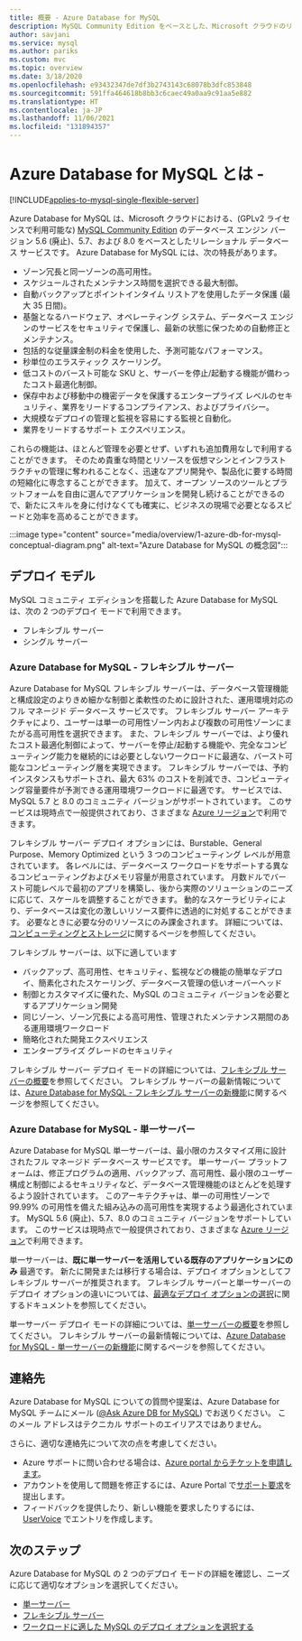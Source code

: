 ```yaml
---
title: 概要 - Azure Database for MySQL
description: MySQL Community Edition をベースとした、Microsoft クラウドのリレーショナル データベース サービス、Azure Database for MySQL サービスについて説明します。
author: savjani
ms.service: mysql
ms.author: pariks
ms.custom: mvc
ms.topic: overview
ms.date: 3/18/2020
ms.openlocfilehash: e93432347de7df3b2743143c68078b3dfc853848
ms.sourcegitcommit: 591ffa464618b8bb3c6caec49a0aa9c91aa5e882
ms.translationtype: HT
ms.contentlocale: ja-JP
ms.lasthandoff: 11/06/2021
ms.locfileid: "131894357"
---
```

# <a name="what-is-azure-database-for-mysql"></a>Azure Database for MySQL とは -

[!INCLUDE[applies-to-mysql-single-flexible-server](includes/applies-to-mysql-single-flexible-server.md)]

Azure Database for MySQL は、Microsoft クラウドにおける、(GPLv2 ライセンスで利用可能な) [MySQL Community Edition](https://www.mysql.com/products/community/) のデータベース エンジン バージョン 5.6 (廃止)、5.7、および 8.0 をベースとしたリレーショナル データベース サービスです。 Azure Database for MySQL には、次の特長があります。

- ゾーン冗長と同一ゾーンの高可用性。
- スケジュールされたメンテナンス時間を選択できる最大制御。
- 自動バックアップとポイントインタイム リストアを使用したデータ保護 (最大 35 日間)。
- 基盤となるハードウェア、オペレーティング システム、データベース エンジンのサービスをセキュリティで保護し、最新の状態に保つための自動修正とメンテナンス。
- 包括的な従量課金制の料金を使用した、予測可能なパフォーマンス。
- 秒単位のエラスティック スケーリング。
- 低コストのバースト可能な SKU と、サーバーを停止/起動する機能が備わったコスト最適化制御。
- 保存中および移動中の機密データを保護するエンタープライズ レベルのセキュリティ、業界をリードするコンプライアンス、およびプライバシー。
- 大規模なデプロイの管理と監視を容易にする監視と自動化。
- 業界をリードするサポート エクスペリエンス。

これらの機能は、ほとんど管理を必要とせず、いずれも追加費用なしで利用することができます。 そのため貴重な時間とリソースを仮想マシンとインフラストラクチャの管理に奪われることなく、迅速なアプリ開発や、製品化に要する時間の短縮化に専念することができます。 加えて、オープン ソースのツールとプラットフォームを自由に選んでアプリケーションを開発し続けることができるので、新たにスキルを身に付けなくても確実に、ビジネスの現場で必要となるスピードと効率を高めることができます。

:::image type="content" source="media/overview/1-azure-db-for-mysql-conceptual-diagram.png" alt-text="Azure Database for MySQL の概念図":::

## <a name="deployment-models"></a>デプロイ モデル

MySQL コミュニティ エディションを搭載した Azure Database for MySQL は、次の 2 つのデプロイ モードで利用できます。
- フレキシブル サーバー
- シングル サーバー 

### <a name="azure-database-for-mysql---flexible-server"></a>Azure Database for MySQL - フレキシブル サーバー

Azure Database for MySQL フレキシブル サーバーは、データベース管理機能と構成設定のよりきめ細かな制御と柔軟性のために設計された、運用環境対応のフル マネージド データベース サービスです。 フレキシブル サーバー アーキテクチャにより、ユーザーは単一の可用性ゾーン内および複数の可用性ゾーンにまたがる高可用性を選択できます。 また、フレキシブル サーバーでは、より優れたコスト最適化制御によって、サーバーを停止/起動する機能や、完全なコンピューティング能力を継続的には必要としないワークロードに最適な、バースト可能なコンピューティング層を実現できます。 フレキシブル サーバーでは、予約インスタンスもサポートされ、最大 63% のコストを削減でき、コンピューティング容量要件が予測できる運用環境ワークロードに最適です。 サービスでは、MySQL 5.7 と 8.0 のコミュニティ バージョンがサポートされています。 このサービスは現時点で一般提供されており、さまざまな [Azure リージョン](flexible-server/overview.md#azure-regions)で利用できます。

フレキシブル サーバー デプロイ オプションには、Burstable、General Purpose、Memory Optimized という 3 つのコンピューティング レベルが用意されています。 各レベルには、データベース ワークロードをサポートする異なるコンピューティングおよびメモリ容量が用意されています。 月数ドルでバースト可能レベルで最初のアプリを構築し、後から実際のソリューションのニーズに応じて、スケールを調整することができます。 動的なスケーラビリティにより、データベースは変化の激しいリソース要件に透過的に対処することができます。 必要なときに必要な分のリソースにのみ課金されます。 詳細については、[コンピューティングとストレージ](flexible-server/concepts-compute-storage.md)に関するページを参照してください。

フレキシブル サーバーは、以下に適しています
- バックアップ、高可用性、セキュリティ、監視などの機能の簡単なデプロイ、簡素化されたスケーリング、データベース管理の低いオーバーヘッド
- 制御とカスタマイズに優れた、MySQL のコミュニティ バージョンを必要とするアプリケーション開発
- 同じゾーン、ゾーン冗長による高可用性、管理されたメンテナンス期間のある運用環境ワークロード
- 簡略化された開発エクスペリエンス 
- エンタープライズ グレードのセキュリティ

フレキシブル サーバー デプロイ モードの詳細については、[フレキシブル サーバーの概要](flexible-server/overview.md)を参照してください。 フレキシブル サーバーの最新情報については、[Azure Database for MySQL - フレキシブル サーバーの新機能](flexible-server/whats-new.md)に関するページを参照してください。

### <a name="azure-database-for-mysql---single-server"></a>Azure Database for MySQL - 単一サーバー 

Azure Database for MySQL 単一サーバーは、最小限のカスタマイズ用に設計されたフル マネージド データベース サービスです。 単一サーバー プラットフォームは、修正プログラムの適用、バックアップ、高可用性、最小限のユーザー構成と制御によるセキュリティなど、データベース管理機能のほとんどを処理するよう設計されています。 このアーキテクチャは、単一の可用性ゾーンで 99.99% の可用性を備えた組み込みの高可用性を実現するよう最適化されています。 MySQL 5.6 (廃止)、5.7、8.0 のコミュニティ バージョンをサポートしています。 このサービスは現時点で一般提供されており、さまざまな [Azure リージョン](https://azure.microsoft.com/global-infrastructure/services/)で利用できます。

単一サーバーは、**既に単一サーバーを活用している既存のアプリケーションにのみ** 最適です。 新たに開発または移行する場合は、デプロイ オプションとしてフレキシブル サーバーが推奨されます。 フレキシブル サーバーと単一サーバーのデプロイ オプションの違いについては、[最適なデプロイ オプションの選択](select-right-deployment-type.md)に関するドキュメントを参照してください。

単一サーバー デプロイ モードの詳細については、[単一サーバーの概要](single-server-overview.md)を参照してください。 フレキシブル サーバーの最新情報については、[Azure Database for MySQL - 単一サーバーの新機能](single-server-whats-new.md)に関するページを参照してください。

## <a name="contacts"></a>連絡先
Azure Database for MySQL についての質問や提案は、Azure Database for MySQL チームにメール ([@Ask Azure DB for MySQL](mailto:AskAzureDBforMySQL@service.microsoft.com)) でお送りください。 このメール アドレスはテクニカル サポートのエイリアスではありません。

さらに、適切な連絡先について次の点を考慮してください。

- Azure サポートに問い合わせる場合は、[Azure portal からチケットを申請します](https://portal.azure.com/?#blade/Microsoft_Azure_Support/HelpAndSupportBlade)。
- アカウントを使用して問題を修正するには、Azure Portal で[サポート要求](https://ms.portal.azure.com/#blade/Microsoft_Azure_Support/HelpAndSupportBlade/newsupportrequest)を提出します。
- フィードバックを提供したり、新しい機能を要求したりするには、<bpt id="p1">[</bpt>UserVoice<ept id="p1">](https://feedback.azure.com/forums/597976-azure-database-for-postgresql)</ept> でエントリを作成します。

## <a name="next-steps"></a>次のステップ

Azure Database for MySQL の 2 つのデプロイ モードの詳細を確認し、ニーズに応じて適切なオプションを選択してください。

- [単一サーバー](single-server/index.yml)
- [フレキシブル サーバー](flexible-server/index.yml)
- [ワークロードに適した MySQL のデプロイ オプションを選択する](select-right-deployment-type.md)
